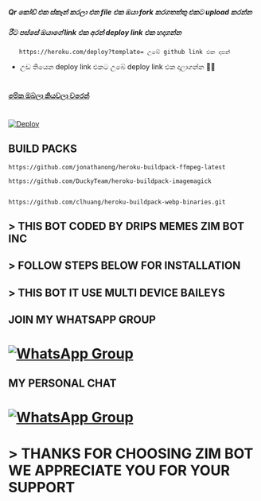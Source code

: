##### Qr කෝඩ් එක ස්කෑන් කරලා එන file එක ඔයා fork කරගතත්තු එකට upload කරන්න
##### රීට පස්සේ ඔයාගේ link එක අරන් deploy link එක හදාගන්න

       https://heroku.com/deploy?template= උබේ github link එක දාපන්      

+ උඩ තියෙන deploy link එකට උබේ deploy link එක දාලාගන්න 🧑‍💻

#
#
#### [ මේක ඔබලා කියවලා වරෙන්](https://github.com/MR-NIMA-X/SL-Zim-MD/blob/zim-bot-inc/MR%20NIMA/FIX/ABOUT/USER.md)
#
#
#

[![Deploy](https://www.herokucdn.com/deploy/button.svg)](https://heroku.com/deploy?template=https://github.com/DarkCreater2004/Tutug)

## BUILD PACKS

```
https://github.com/jonathanong/heroku-buildpack-ffmpeg-latest

https://github.com/DuckyTeam/heroku-buildpack-imagemagick


https://github.com/clhuang/heroku-buildpack-webp-binaries.git

```

 ##  > THIS BOT CODED BY DRIPS MEMES ZIM BOT INC 


## >  FOLLOW STEPS BELOW FOR INSTALLATION

## >  THIS BOT IT USE MULTI DEVICE BAILEYS




## JOIN MY WHATSAPP GROUP

# [![WhatsApp Group](https://img.shields.io/badge/WhatsApp-25D366?style=for-the-badge&logo=whatsapp&logoColor=white)](https://chat.whatsapp.com/GLTYbadPDlFAOjz1Co3DoU)

## MY PERSONAL CHAT

# [![WhatsApp Group](https://img.shields.io/badge/WhatsApp-25D366?style=for-the-badge&logo=whatsapp&logoColor=white)](https://wa.me/94715166712?text=From_Sl_zim_Git)


# > THANKS FOR CHOOSING ZIM BOT WE APPRECIATE YOU FOR YOUR SUPPORT

